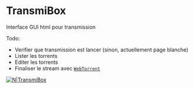 # TransmiBox
Interface GUI html pour transmission

Todo:

  - Verifier que transmission est lancer (sinon, actuellement page blanche)
  - Lister les torrents
  - Editer les torrents
  - Finaliser le stream avec [`WebTorrent`](https://github.com/feross/webtorrent)
   
[![N|TransmiBox](http://i.imgur.com/CApThl8.gif)](https://github.com/atmoner/TransmiBox/)
   
